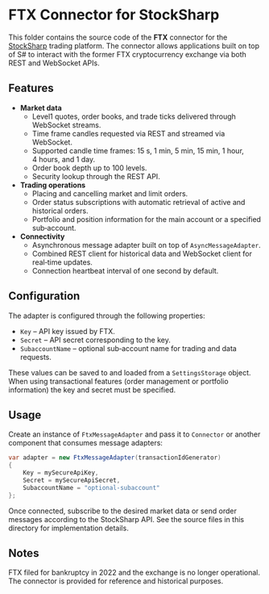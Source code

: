 # FTX Connector for StockSharp

This folder contains the source code of the **FTX** connector for the [StockSharp](https://github.com/StockSharp/StockSharp) trading platform. The connector allows applications built on top of S# to interact with the former FTX cryptocurrency exchange via both REST and WebSocket APIs.

## Features

- **Market data**
  - Level1 quotes, order books, and trade ticks delivered through WebSocket streams.
  - Time frame candles requested via REST and streamed via WebSocket.
  - Supported candle time frames: 15&nbsp;s, 1&nbsp;min, 5&nbsp;min, 15&nbsp;min, 1&nbsp;hour, 4&nbsp;hours, and 1&nbsp;day.
  - Order book depth up to 100 levels.
  - Security lookup through the REST API.
- **Trading operations**
  - Placing and cancelling market and limit orders.
  - Order status subscriptions with automatic retrieval of active and historical orders.
  - Portfolio and position information for the main account or a specified sub‑account.
- **Connectivity**
  - Asynchronous message adapter built on top of `AsyncMessageAdapter`.
  - Combined REST client for historical data and WebSocket client for real‑time updates.
  - Connection heartbeat interval of one second by default.

## Configuration

The adapter is configured through the following properties:

- `Key` – API key issued by FTX.
- `Secret` – API secret corresponding to the key.
- `SubaccountName` – optional sub‑account name for trading and data requests.

These values can be saved to and loaded from a `SettingsStorage` object. When using transactional features (order management or portfolio information) the key and secret must be specified.

## Usage

Create an instance of `FtxMessageAdapter` and pass it to `Connector` or another component that consumes message adapters:

```csharp
var adapter = new FtxMessageAdapter(transactionIdGenerator)
{
    Key = mySecureApiKey,
    Secret = mySecureApiSecret,
    SubaccountName = "optional-subaccount"
};
```

Once connected, subscribe to the desired market data or send order messages according to the StockSharp API. See the source files in this directory for implementation details.

## Notes

FTX filed for bankruptcy in 2022 and the exchange is no longer operational. The connector is provided for reference and historical purposes.
